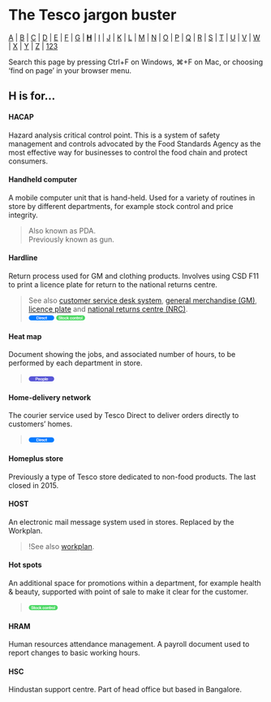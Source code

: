 # The Tesco jargon buster

[A](a.md) | [B](b.md) | [C](c.md) | [D](d.md) | [E](e.md) | [F](f.md) | [G](g.md) | [**H**](h.md) | [I](i.md) | [J](j.md) | [K](k.md) | [L](l.md) | [M](m.md) | [N](n.md) | [O](o.md) | [P](p.md) | [Q](q.md) | [R](r.md) | [S](s.md) | [T](t.md) | [U](u.md) | [V](v.md) | [W](w.md) | [X](x.md) | [Y](y.md) | [Z](z.md) | [123](123.md)

Search this page by pressing Ctrl+F on Windows, ⌘+F on Mac, or choosing ‘find on page’ in your browser menu.

## H is for…

#### HACAP
Hazard analysis critical control point. This is a system of safety management and controls advocated by the Food Standards Agency as the most effective way for businesses to control the food chain and protect consumers.

#### Handheld computer
A mobile computer unit that is hand-held. Used for a variety of routines in store by different departments, for example stock control and price integrity.
> Also known as PDA.  
> Previously known as gun.  

#### Hardline
Return process used for GM and clothing products. Involves using CSD F11 to print a licence plate for return to the national returns centre.  
> See also [customer service desk system](c.md#customer-service-desk-system), [general merchandise (GM)](g.md#general-merchandise-gm), [licence plate](l.md#licence-plate) and [national returns centre (NRC)](n.md#national-returns-centre-nrc).  
> ![Direct](assets/images/tag-direct.png) ![Stock control](assets/images/tag-stockcontrol.png)  

#### Heat map
Document showing the jobs, and associated number of hours, to be performed by each department in store.  
> ![People](assets/images/tag-people.png)  

#### Home-delivery network
The courier service used by Tesco Direct to deliver orders directly to customers’ homes.  
> ![Direct](assets/images/tag-direct.png)  

#### Homeplus store
Previously a type of Tesco store dedicated to non-food products. The last closed in 2015.

#### HOST
An electronic mail message system used in stores. Replaced by the Workplan.
> !See also [workplan](w.#workplan).  

#### Hot spots
An additional space for promotions within a department, for example health & beauty, supported with point of sale to make it clear for the customer.  
> ![Stock control](assets/images/tag-stockcontrol.png)

#### HRAM
Human resources attendance management. A payroll document used to report changes to basic working hours.

#### HSC
Hindustan support centre. Part of head office but based in Bangalore.
